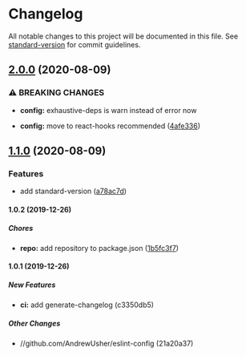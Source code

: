 # Changelog

All notable changes to this project will be documented in this file. See [standard-version](https://github.com/conventional-changelog/standard-version) for commit guidelines.

## [2.0.0](https://github.com/AndrewUsher/eslint-config/compare/v1.1.0...v2.0.0) (2020-08-09)


### ⚠ BREAKING CHANGES

* **config:** exhaustive-deps is warn instead of error now

* **config:** move to react-hooks recommended ([4afe336](https://github.com/AndrewUsher/eslint-config/commit/4afe336456219e32b4b3df9026e83a21505de03a))

## [1.1.0](https://github.com/AndrewUsher/eslint-config/compare/v1.0.2...v1.1.0) (2020-08-09)


### Features

* add standard-version ([a78ac7d](https://github.com/AndrewUsher/eslint-config/commit/a78ac7d17650897a17ebd3943d297f45ac55e38b))

#### 1.0.2 (2019-12-26)

##### Chores

* **repo:**  add repository to package.json ([1b5fc3f7](https://github.com/AndrewUsher/eslint-config/commit/1b5fc3f72e7f47d2c4f42266b32fd3227d5e94a5))

#### 1.0.1 (2019-12-26)

##### New Features

* **ci:**  add generate-changelog (c3350db5)

##### Other Changes

* //github.com/AndrewUsher/eslint-config (21a20a37)
